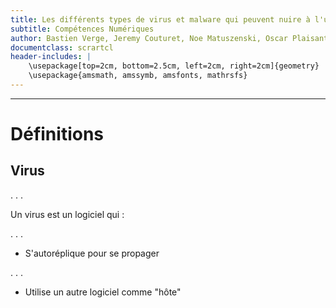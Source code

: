 ```yaml
---
title: Les différents types de virus et malware qui peuvent nuire à l'utilisation d'un ordinateur ou d'un réseau
subtitle: Compétences Numériques
author: Bastien Verge, Jeremy Couturet, Noe Matuszenski, Oscar Plaisant, Yanis Dezzaz
documentclass: scrartcl
header-includes: |
    \usepackage[top=2cm, bottom=2.5cm, left=2cm, right=2cm]{geometry}
    \usepackage{amsmath, amssymb, amsfonts, mathrsfs}
---
```


----

# Définitions

## Virus

. . .

Un virus est un logiciel qui :

. . .

 - S'autoréplique pour se propager

. . .

 - Utilise un autre logiciel comme "hôte"




